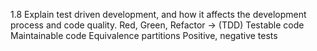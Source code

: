 1.8 Explain test driven development, and how it affects the development process and code quality.
Red, Green, Refactor -> (TDD)
Testable code
Maintainable code
Equivalence partitions
Positive, negative tests
